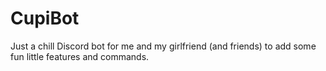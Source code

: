 # CupiBot
Just a chill Discord bot for me and my girlfriend (and friends) to add some fun little features and commands.
